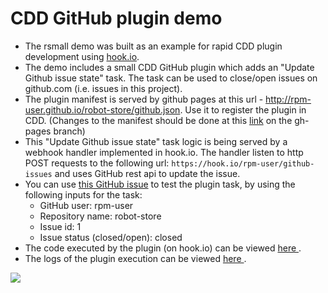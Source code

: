 # CDD GitHub plugin demo
- The rsmall demo was built as an example for rapid CDD plugin development using [hook.io](http://hook.io/docs).
- The demo includes a small CDD GitHub plugin which adds an "Update Github issue state" task. The task can be used to close/open issues on github.com (i.e. issues in this project).
- The plugin manifest is served by github pages at this url - http://rpm-user.github.io/robot-store/github.json. Use it to register the plugin in CDD. (Changes to the manifest should be done at this [link](github.json) on the gh-pages branch)
- This "Update Github issue state" task logic is being served by a webhook handler implemented in hook.io. The handler listen to http POST requests to the following url: `https://hook.io/rpm-user/github-issues` and uses GitHub rest api to update the issue.
- You can use [this GitHub issue](https://github.com/rpm-user/robot-store/issues/1) to test the plugin task, by using the following inputs for the task:
  - GitHub user: rpm-user
  - Repository name: robot-store
  - Issue id: 1
  - Issue status (closed/open): closed
- The code executed by the plugin (on hook.io) can be viewed [here ](https://hook.io/rpm-user/github-issues/source).
- The logs of the plugin execution can be viewed [here ](https://hook.io/rpm-user/github-issues/logs).

![](https://cloud.githubusercontent.com/assets/14964166/10423929/7f60f950-70d3-11e5-9312-2af20a5956cf.png)
